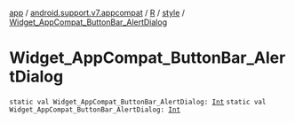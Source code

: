 [app](../../../index.md) / [android.support.v7.appcompat](../../index.md) / [R](../index.md) / [style](index.md) / [Widget_AppCompat_ButtonBar_AlertDialog](./-widget_-app-compat_-button-bar_-alert-dialog.md)

# Widget_AppCompat_ButtonBar_AlertDialog

`static val Widget_AppCompat_ButtonBar_AlertDialog: `[`Int`](https://kotlinlang.org/api/latest/jvm/stdlib/kotlin/-int/index.html)
`static val Widget_AppCompat_ButtonBar_AlertDialog: `[`Int`](https://kotlinlang.org/api/latest/jvm/stdlib/kotlin/-int/index.html)